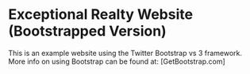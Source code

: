 # Exceptional Realty Website (Bootstrapped Version)


This is an example website using the Twitter Bootstrap vs 3 framework.  More info on using Bootstrap can be found at: [GetBootstrap.com] 